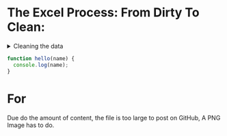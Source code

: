 # The Excel Process: From Dirty To Clean:

<details>
<summary> Cleaning the data</summary>
<ol>
<li> I downloaded the most recent annual data from here: https://divvy-tripdata.s3.amazonaws.com/index.html. </li>
<li> I unzipped all 12 files and placed them in a specfically named folder for userablity and transferablity. </li>
<li> I placed that folder in a location I would remember that held relevence to the material.</li>
<li> I </li>



Xth I deleted all blank cells by selecting all fields (including column names) by clicking and dragging on all columns OR clicking the upmost upper left of the field section of the sheet. aka above the row 1 and to the left of column A.
  After selecting all fields I held down CTRL G: A Go To window popups > Select "Special" > Click "Blanks". This will take literal minutes to finish running. Once finished I scroll down until I see a highlight cell or chunk of cells, right click when hovered over a highlighted cell and choose "Delete" then choose "Entire row" (You may get a warning; hit OK) THis to will take actual minutes and you sheet may freeze, that's normal. Sadly, you must run all of these steps twice. 
 
*If the sheets have any missing data, you must remove the entire row of any singluar missing fields.*

Now that you data is clean and consistent, its time to add 2 new columns by combining columns using functions
</ol>
</details>  

```javascript
function hello(name) {
  console.log(name);
}
```
  
  
# For
Due do the amount of content, the file is too large to post on GitHub, A PNG Image has to do. 
